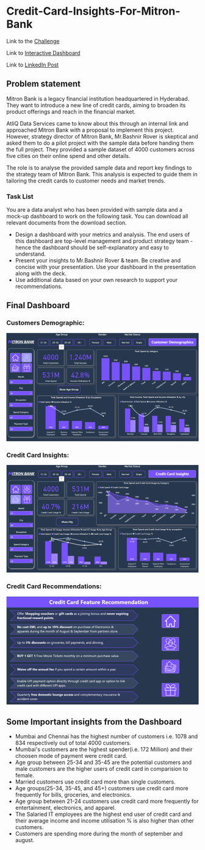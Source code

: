 # Credit-Card-Insights-For-Mitron-Bank

Link to the [Challenge](https://codebasics.io/challenge/codebasics-resume-project-challenge)

Link to [Interactive Dashboard](https://shorturl.at/zCJY1)

Link to [LinkedIn Post](https://www.linkedin.com/feed/update/urn:li:activity:7147919473310642176/)

## Problem statement

Mitron Bank is a legacy financial institution headquartered in Hyderabad. They want to introduce a new line of credit cards, aiming to broaden its product offerings and reach in the financial market. 

AtliQ Data Services came to know about this through an internal link and approached Mitron Bank with a proposal to implement this project. However, strategy director of Mitron Bank, Mr.Bashnir Rover is skeptical and asked them to do a pilot project with the sample data before handing them the full project. They provided a sample dataset of 4000 customers across five cities on their online spend and other details.

The role is to analyse the provided sample data and report key findings to the strategy team of Mitron Bank. This analysis is expected to guide them in tailoring the credit cards to customer needs and market trends. 

### Task List

You are a data analyst who has been provided with sample data and a mock-up dashboard to work on the following task. You can download all relevant documents from the download section.

- Design a dashboard with your metrics and analysis. The end users of this dashboard are top-level management and product strategy team - hence the dashboard should be self-explanatory and easy to understand.
- Present your insights to Mr.Bashnir Rover & team. Be creative and concise with your presentation. Use your dashboard in the presentation along with the deck.
- Use additional data based on your own research to support your recommendations.

## Final Dashboard

### Customers Demographic:
<p align="center">
    <img src='https://github.com/smrutiranjan-rout/Credit-Card-Insights-For-Mitron-Bank/blob/main/Customer%20demographics.png' width="600">
</p>

### Credit Card Insights:
<p align="center">
    <img src='https://github.com/smrutiranjan-rout/Credit-Card-Insights-For-Mitron-Bank/blob/main/CC%20Insights.png' width="600">
</p>

### Credit Card Recommendations:
<p align="center">
    <img src='https://github.com/smrutiranjan-rout/Credit-Card-Insights-For-Mitron-Bank/blob/main/Credit%20Card%20Recommendations.png' width="600">
</p>

## Some Important insights from the Dashboard

- Mumbai and Chennai has the highest number of customers i.e. 1078 and 834 respectively out of total 4000 customers.
- Mumbai's customers are the highest spender(i.e. 172 Million) and their choosen mode of payment were credit card.
- Age group between 25-34 and 35-45 are the potential customers and male customers are the higher users of credit card in comparision to female.
- Married customers use credit card more than single customers.
- Age groups(25-34, 35-45, and 45+) customers use credit card more frequently for bills, groceries, and electronics.
- Age group between 21-24 customers use credit card more frequently for entertainment, electronics, and apparel.
- The Salaried IT employees are the highest end user of credit card and their average income and income utilisation % is also higher than other customers.
- Customers are spending more during the month of september and august.



